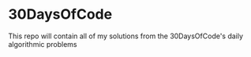 # 30DaysOfCode
This repo will contain all of my solutions from the 30DaysOfCode's daily algorithmic problems
